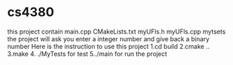 # cs4380
this project contain main.cpp CMakeLists.txt myUFls.h myUFls.cpp mytsets
the project will ask you enter a integer number and give back a binary number
Here is the instruction to use this project
1.cd build
2.cmake ..
3.make
4. ./MyTests for test 
5../main for run the project
